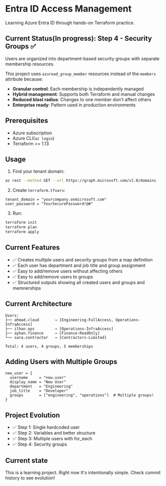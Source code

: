 # Entra ID Access Management
Learning Azure Entra ID through hands-on Terraform practice.

## Current Status(In progress): Step 4 - Security Groups ✅

Users are organized into department-based security groups with separate membership resources.

This project uses `azuread_group_member` resources instead of the `members` attribute because:

- **Granular control**: Each membership is independently managed
- **Hybrid management**: Supports both Terraform and manual changes
- **Reduced blast radius**: Changes to one member don't affect others
- **Enterprise ready**: Pattern used in production environments


## Prerequisites
- Azure subscription
- Azure CLI(`az login`)
- Terraform >= 1.13

## Usage
1. Find your tenant domain:
```bash
az rest --method GET --url https://graph.microsoft.com/v1.0/domains
```

2. Create `terraform.tfvars`:
```hcl
tenant_domain = "yourcompany.onmicrosoft.com"
user_password = "YourSecurePassword!@#"
```

3. Run:
```bash
terraform init
terraform plan
terraform apply
```

## Current Features
- ✅ Creates multiple users and security groups from a map definition
- ✅ Each user has department and job title and group assignment
- ✅ Easy to add/remove users without affecting others
- ✅ Easy to add/remove users to groups
- ✅ Structured outputs showing all created users and groups and memnerships

## Current Architecture
```
Users:
├── ahmad.cloud       → [Engineering-FullAccess, Operations-InfraAccess]
├── ilhan.ops         → [Operations-InfraAccess]
├── ayhan.finance     → [Finance-ReadOnly]
└── sara.contractor   → [Contractors-Limited]

Total: 4 users, 4 groups, 5 memberships
```

## Adding Users with Multiple Groups
```hcl
new_user = {
  username     = "new.user"
  display_name = "New User"
  department   = "Engineering"
  job_title    = "Developer"
  groups       = ["engineering", "operations"]  # Multiple groups!
}
```

## Project Evolution
- ✅ Step 1: Single hardcoded user
- ✅ Step 2: Variables and better structure
- ✅ Step 3: Multiple users with for_each
- ✅ Step 4: Security groups


## Current state
This is a learning project. Right now It's intentionally simple. Check commit history to see evolution!